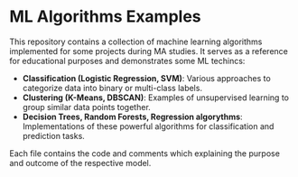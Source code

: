 # ML Algorithms Examples

This repository contains a collection of machine learning algorithms implemented for some projects during MA studies. It serves as a reference for educational purposes and demonstrates some ML techincs:

- **Classification (Logistic Regression, SVM)**: Various approaches to categorize data into binary or multi-class labels.
- **Clustering (K-Means, DBSCAN)**: Examples of unsupervised learning to group similar data points together.
- **Decision Trees, Random Forests, Regression algorythms**: Implementations of these powerful algorithms for classification and prediction tasks.

Each file contains the code and comments which explaining the purpose and outcome of the respective model.